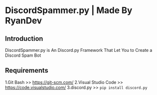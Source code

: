# DiscordSpammer.py | Made By RyanDev
## Introduction
DiscordSpammer.py is An Discord.py Framework That Let You to Create a Discord Spam Bot
## Requirements
1.Git Bash >> https://git-scm.com/
2.Visual Studio Code >> https://code.visualstudio.com/
3.discord.py >> `pip install discord.py`
